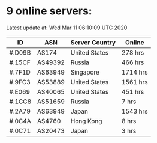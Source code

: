 # 9 online servers:

Latest update at: Wed Mar 11 06:10:09 UTC 2020

| ID | ASN | Server Country | Online |
| -- | --- | -------------- | ------ |
| #.D09B | AS174 | United States | 278 hrs |
| #.15CF | AS49392 | Russia | 466 hrs |
| #.7F1D | AS63949 | Singapore | 1714 hrs |
| #.9FC3 | AS53889 | United States | 1561 hrs |
| #.E069 | AS40065 | United States | 451 hrs |
| #.1CC8 | AS51659 | Russia | 7 hrs |
| #.2A79 | AS63949 | Japan | 1543 hrs |
| #.0C4A | AS4760 | Hong Kong | 8 hrs |
| #.0C71 | AS20473 | Japan | 3 hrs |

